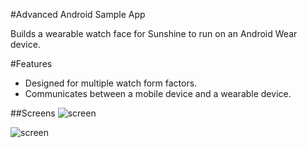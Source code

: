 #Advanced Android Sample App

Builds a wearable watch face for Sunshine to run on an Android Wear device.

#Features

* Designed for multiple watch form factors.
* Communicates between a mobile device and a wearable device.

##Screens
![screen](../master/art/square.png)

![screen](../master/art/round.png)


